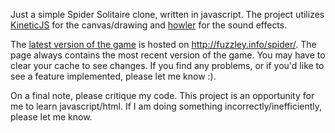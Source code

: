 Just a simple Spider Solitaire clone, written in javascript. 
The project utilizes [KineticJS](http://kineticjs.com/) for the canvas/drawing and [howler](http://goldfirestudios.com/blog/104/howler.js-Modern-Web-Audio-Javascript-Library) for the sound effects.

The [latest version of the game](http://fuzzley.info/spider/) is hosted on http://fuzzley.info/spider/. The page always contains the most recent version of the game. You may have to clear your cache to see changes. If you find any problems, or if you'd like to see a feature implemented, please let me know :).

On a final note, please critique my code. This project is an opportunity for me to learn javascript/html. If I am doing something incorrectly/inefficiently, please let me know.
